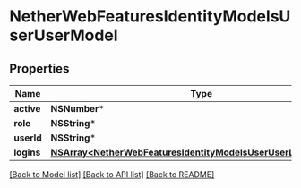 # NetherWebFeaturesIdentityModelsUserUserModel

## Properties
Name | Type | Description | Notes
------------ | ------------- | ------------- | -------------
**active** | **NSNumber*** |  | [optional] 
**role** | **NSString*** |  | [optional] 
**userId** | **NSString*** |  | [optional] 
**logins** | [**NSArray&lt;NetherWebFeaturesIdentityModelsUserUserLoginModel&gt;***](NetherWebFeaturesIdentityModelsUserUserLoginModel.md) |  | [optional] 

[[Back to Model list]](../README.md#documentation-for-models) [[Back to API list]](../README.md#documentation-for-api-endpoints) [[Back to README]](../README.md)


